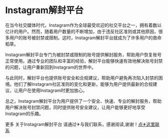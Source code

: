 # Instagram解封平台

在当今社交媒体时代，Instagram作为全球最受欢迎的社交平台之一，拥有着数以亿计的用户。然而，随着用户数量的不断增加，由于违反社区准则或其他原因，很多用户的账号被封禁或限制。这时，Instagram解封平台就成为了许多用户的救命稻草。

Instagram解封平台专门为被封禁或限制的账号提供解封服务，帮助用户恢复账号正常使用。通过专业的团队和丰富的经验，解封平台能够快速有效地解决账号封禁的问题，让用户重新回到Instagram的世界中。

与此同时，解封平台也提供账号安全和合规建议，帮助用户避免再次陷入封禁的困境。他们了解Instagram社区准则的变化和更新，能够为用户提供最新的合规建议，让用户在使用Instagram时更加放心。

总之，Instagram解封平台为用户提供了一个安全、快速、专业的解封服务，帮助用户解决账号封禁问题，同时提供账号安全建议，让用户能够更好地享受Instagram的乐趣。

更多 关于Instagram解封平台 请通过✈与我们联系，感谢阅读,谢谢！[点✈这里联系](https://sms.k02.cc)